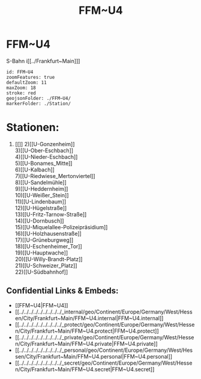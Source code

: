 ﻿---
location: [ 50.12278 , 8.701389 ] 
type: geo-Region
title: FFM~U4

license: CC BY-SA 4.0
source: https://datahub.io/core/country-codes
isDeleted: false
isReadOnly: false
draft: false
confidential: public

tags:
- geo/Country/Region
aliases:
- FFM~U4

Languages:
- de

cssclasses: geo-Region
publish: true
linkTitle: 
keywords: 
layout: 
publishDate: 
expiryDate: 
---

# FFM~U4

S-Bahn i[[../Frankfurt~Main]]]  


```leaflet
id: FFM~U4
zoomFeatures: true 
defaultZoom: 11 
maxZoom: 18
stroke: red
geojsonFolder: ./FFM~U4/
markerFolder: ./Station/
```

# Stationen:
1) [[]] 
2)[[U-Gonzenheim]]  
3)[[U-Ober-Eschbach]]  
4)[[U-Nieder-Eschbach]]  
5)[[U-Bonames_Mitte]]  
6)[[U-Kalbach]]  
7)[[U-Riedwiese_Mertonviertel]]  
8)[[U-Sandelmühle]]  
9)[[U-Heddernheim]]  
10)[[U-Weißer_Stein]]  
11)[[U-Lindenbaum]]  
12)[[U-Hügelstraße]]  
13)[[U-Fritz-Tarnow-Straße]]  
14)[[U-Dornbusch]]  
15)[[U-Miquelallee-Polizeipräsidium]]  
16)[[U-Holzhausenstraße]]  
17)[[U-Grüneburgweg]]  
18)[[U-Eschenheimer_Tor]]  
19)[[U-Hauptwache]]  
20)[[U-Willy-Brandt-Platz]]  
21)[[U-Schweizer_Platz]]  
22)[[U-Südbahnhof]]  


## Confidential Links & Embeds: 
- [[FFM~U4|FFM~U4]] 
- [[../../../../../../../../../_internal/geo/Continent/Europe/Germany/West/Hessen/City/Frankfurt~Main/FFM~U4.internal|FFM~U4.internal]] 
- [[../../../../../../../../../_protect/geo/Continent/Europe/Germany/West/Hessen/City/Frankfurt~Main/FFM~U4.protect|FFM~U4.protect]] 
- [[../../../../../../../../../_private/geo/Continent/Europe/Germany/West/Hessen/City/Frankfurt~Main/FFM~U4.private|FFM~U4.private]] 
- [[../../../../../../../../../_personal/geo/Continent/Europe/Germany/West/Hessen/City/Frankfurt~Main/FFM~U4.personal|FFM~U4.personal]] 
- [[../../../../../../../../../_secret/geo/Continent/Europe/Germany/West/Hessen/City/Frankfurt~Main/FFM~U4.secret|FFM~U4.secret]] 

